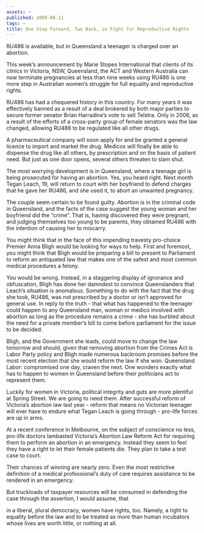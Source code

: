 ```yaml
---
assets: ~
published: 2009-08-11
tags: ~
title: One Step Forward, Two Back, in Fight for Reproductive Rights
---
```

RU486 is available, but in Queensland a teenager is charged over an
abortion.

This week’s announcement by Marie Stopes International that clients of
its clinics in Victoria, NSW, Queensland, the ACT and Western Australia
can now terminate pregnancies at less than nine weeks using RU486 is one
more step in Australian women’s struggle for full equality and
reproductive rights.

RU486 has had a chequered history in this country. For many years it was
effectively banned as a result of a deal brokered by both major parties
to secure former senator Brian Harradine’s vote to sell Telstra. Only in
2006, as a result of the efforts of a cross-party group of female
senators was the law changed, allowing RU486 to be regulated like all
other drugs.

A pharmaceutical company will soon apply for and be granted a general
licence to import and market the drug. Medicos will finally be able to
dispense the drug like all others, by prescription and on the basis of
patient need. But just as one door opens, several others threaten to
slam shut.

The most worrying development is in Queensland, where a teenage girl is
being prosecuted for having an abortion. Yes, you heard right. Next
month Tegan Leach, 19, will return to court with her boyfriend to defend
charges that he gave her RU486, and she used it, to abort an unwanted
pregnancy.

The couple seem certain to be found guilty. Abortion is in the criminal
code in Queensland, and the facts of the case suggest the young woman
and her boyfriend did the “crime”. That is, having discovered they were
pregnant, and judging themselves too young to be parents, they obtained
RU486 with the intention of causing her to miscarry.

You might think that in the face of this impending travesty pro-choice
Premier Anna Bligh would be looking for ways to help. First and
foremost, you might think that Bligh would be preparing a bill to
present to Parliament to reform an antiquated law that makes one of the
safest and most common medical procedures a felony.

You would be wrong. Instead, in a staggering display of ignorance and
obfuscation, Bligh has done her damndest to convince Queenslanders that
Leach’s situation is anomalous. Something to do with the fact that the
drug she took, RU486, was not prescribed by a doctor or isn’t approved
for general use. In reply to the truth - that what has happened to the
teenager could happen to any Queensland man, woman or medico involved
with abortion as long as the procedure remains a crime - she has burbled
about the need for a private member’s bill to come before parliament for
the issue to be decided.

Bligh, and the Government she leads, could move to change the law
tomorrow and should, given that removing abortion from the Crimes Act is
Labor Party policy and Bligh made numerous backroom promises before the
most recent election that she would reform the law if she won.
Queensland Labor: compromised one day, craven the next. One wonders
exactly what has to happen to women in Queensland before their
politicians act to represent them.

Luckily for women in Victoria, political integrity and guts are more
plentiful at Spring Street. We are going to need them. After successful
reform of Victoria’s abortion law last year - reform that means no
Victorian teenager will ever have to endure what Tegan Leach is going
through - pro-life forces are up in arms.

At a recent conference in Melbourne, on the subject of conscience no
less, pro-life doctors lambasted Victoria’s Abortion Law Reform Act for
requiring them to perform an abortion in an emergency. Instead they seem
to feel they have a right to let their female patients die. They plan to
take a test case to court.

Their chances of winning are nearly zero. Even the most restrictive
definition of a medical professional’s duty of care requires assistance
to be rendered in an emergency.

But truckloads of taxpayer resources will be consumed in defending the
case through the assertion, I would assume, that

in a liberal, plural democracy, women have rights, too. Namely, a right
to equality before the law and to be treated as more than human
incubators whose lives are worth little, or nothing at all.